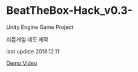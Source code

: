 # BeatTheBox-Hack_v0.3-
Unity Engine Game Project

리듬게임 데모 제작

last update 2018.12.11

[Demo Video](https://youtu.be/bcGMXqGOoTI?t=1670)
